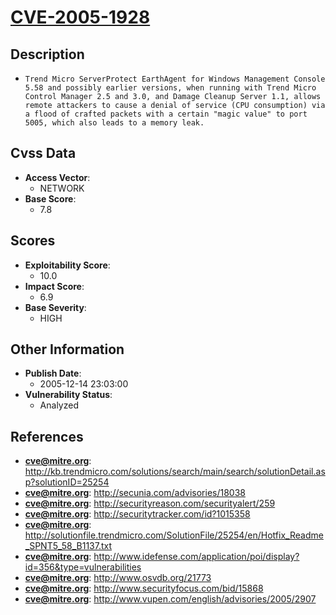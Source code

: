 
# [CVE-2005-1928](http://kb.trendmicro.com/solutions/search/main/search/solutionDetail.asp?solutionID=25254)

## Description

- `Trend Micro ServerProtect EarthAgent for Windows Management Console 5.58 and possibly earlier versions, when running with Trend Micro Control Manager 2.5 and 3.0, and Damage Cleanup Server 1.1, allows remote attackers to cause a denial of service (CPU consumption) via a flood of crafted packets with a certain "magic value" to port 5005, which also leads to a memory leak.`

## Cvss Data

- **Access Vector**:
  - NETWORK
- **Base Score**:
  - 7.8

## Scores

- **Exploitability Score**:
  - 10.0
- **Impact Score**:
  - 6.9
- **Base Severity**:
  - HIGH

## Other Information

- **Publish Date**:
  - 2005-12-14 23:03:00
- **Vulnerability Status**:
  - Analyzed

## References

- **cve@mitre.org**: http://kb.trendmicro.com/solutions/search/main/search/solutionDetail.asp?solutionID=25254
- **cve@mitre.org**: http://secunia.com/advisories/18038
- **cve@mitre.org**: http://securityreason.com/securityalert/259
- **cve@mitre.org**: http://securitytracker.com/id?1015358
- **cve@mitre.org**: http://solutionfile.trendmicro.com/SolutionFile/25254/en/Hotfix_Readme_SPNT5_58_B1137.txt
- **cve@mitre.org**: http://www.idefense.com/application/poi/display?id=356&type=vulnerabilities
- **cve@mitre.org**: http://www.osvdb.org/21773
- **cve@mitre.org**: http://www.securityfocus.com/bid/15868
- **cve@mitre.org**: http://www.vupen.com/english/advisories/2005/2907
